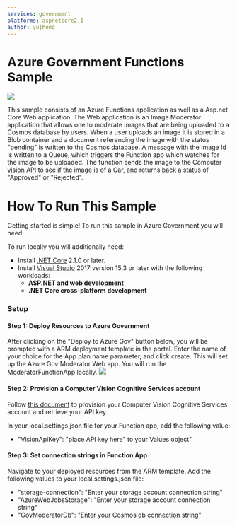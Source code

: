 ```yaml
---
services: government
platforms: aspnetcore2.1
author: yujhong
---
```


# Azure Government Functions Sample
<a href="https://portal.azure.us/#create/Microsoft.Template/uri/https%3A%2F%2Fraw.githubusercontent.com%2Fyujhongmicrosoft%2Fgov-function-sample-webapp%2Fmaster%2Fazuredeploy.json" target="_blank">
    <img src="http://azuredeploy.net/AzureGov.png" />
</a> 
 
This sample consists of an Azure Functions application as well as a Asp.net Core Web application.
The Web application is an Image Moderator application that allows one to moderate images that are being uploaded to a Cosmos database by users. 
When a user uploads an image it is stored in a Blob container and a document referencing the image with the status "pending" is written to the Cosmos database.
A message with the Image Id is written to a Queue, which triggers the Function app which watches for the image to be uploaded.
The function sends the image to the Computer vision API to see if the image is of a Car, and returns back a status of "Approved" or "Rejected". 

# How To Run This Sample
Getting started is simple!  To run this sample in Azure Government you will need:

To run locally you will additionally need:
- Install [.NET Core](https://www.microsoft.com/net/core) 2.1.0 or later.
- Install [Visual Studio](https://www.visualstudio.com/vs/) 2017 version 15.3 or later with the following workloads:
    - **ASP.NET and web development**
    - **.NET Core cross-platform development**

### Setup

#### Step 1: Deploy Resources to Azure Government

After clicking on the "Deploy to Azure Gov" button below, you will be prompted with a ARM deployment template in the portal.  Enter the name of your choice for the App plan name parameter, and click create. 
This will set up the Azure Gov Moderator Web app. You will run the ModeratorFunctionApp locally. 
<a href="https://portal.azure.us/#create/Microsoft.Template/uri/https%3A%2F%2Fraw.githubusercontent.com%2Fyujhongmicrosoft%2Fgov-function-sample%2Fmaster%2Fazuredeploy.json" target="_blank">
    <img src="http://azuredeploy.net/AzureGov.png" />
</a> 

#### Step 2: Provision a Computer Vision Cognitive Services account

Follow [this document](https://docs.microsoft.com/en-us/azure/azure-government/documentation-government-cognitiveservices#part-1-provision-cognitive-services-accounts) to provision your Computer Vision Cognitive Services account and retrieve your API key.

In your local.settings.json file for your Function app, add the following value:
- "VisionApiKey": "place API key here" to your Values object" 
   
#### Step 3: Set connection strings in Function App
Navigate to your deployed resources from the ARM template. 
Add the following values to your local.settings.json file:
- "storage-connection": "Enter your storage account connection string"
- "AzureWebJobsStorage": "Enter your storage account connection string"
- "GovModeratorDb": "Enter your Cosmos db connection string"
   
    
    
